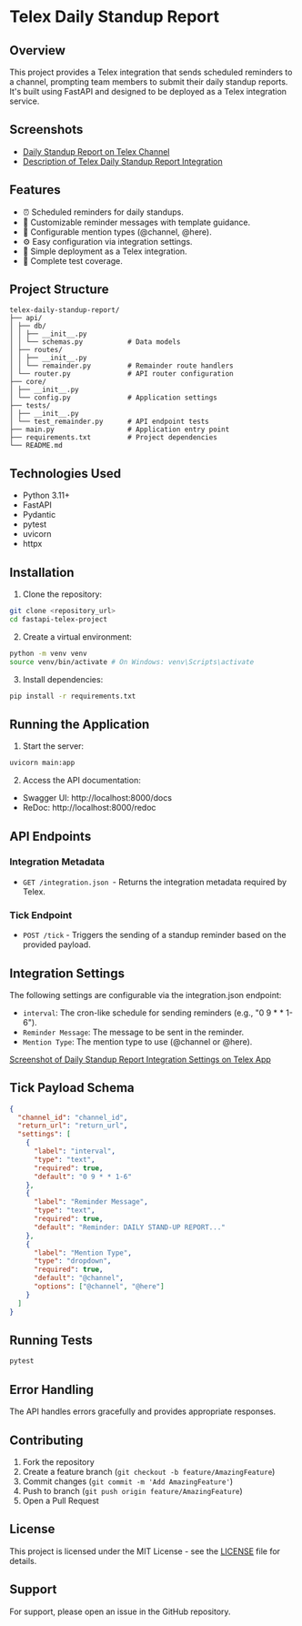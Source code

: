# Telex Daily Standup Report

## Overview

This project provides a Telex integration that sends scheduled reminders to a channel, prompting team members to submit their daily standup reports. It's built using FastAPI and designed to be deployed as a Telex integration service.

## Screenshots

- [Daily Standup Report on Telex Channel](https://imgur.com/a/6cPT5oe)
- [Description of Telex Daily Standup Report Integration](https://imgur.com/a/eBWMrcE)

## Features

- ⏰ Scheduled reminders for daily standups.
- 📝 Customizable reminder messages with template guidance.
- 🔔 Configurable mention types (@channel, @here).
- ⚙️ Easy configuration via integration settings.
- 🚀 Simple deployment as a Telex integration.
- 🧪 Complete test coverage.

## Project Structure

```
telex-daily-standup-report/
├── api/
│ ├── db/
│ │ ├── __init__.py
│ │ └── schemas.py           # Data models
│ ├── routes/
│ │ ├── __init__.py
│ │ └── remainder.py         # Remainder route handlers
│ └── router.py              # API router configuration
├── core/
│ ├── __init__.py
│ └── config.py              # Application settings
├── tests/
│ ├── __init__.py
│ └── test_remainder.py      # API endpoint tests
├── main.py                  # Application entry point
├── requirements.txt         # Project dependencies
└── README.md
```

## Technologies Used

- Python 3.11+
- FastAPI
- Pydantic
- pytest
- uvicorn
- httpx

## Installation

1. Clone the repository:

```bash
git clone <repository_url>
cd fastapi-telex-project
```

2. Create a virtual environment:

```bash
python -m venv venv
source venv/bin/activate # On Windows: venv\Scripts\activate
```

3. Install dependencies:

```bash
pip install -r requirements.txt
```

## Running the Application

1. Start the server:

```bash
uvicorn main:app
```

2. Access the API documentation:

- Swagger UI: http://localhost:8000/docs
- ReDoc: http://localhost:8000/redoc

## API Endpoints

### Integration Metadata

- `GET /integration.json `- Returns the integration metadata required by Telex.

### Tick Endpoint

- `POST /tick` - Triggers the sending of a standup reminder based on the provided payload.

## Integration Settings

The following settings are configurable via the integration.json endpoint:

- `interval`: The cron-like schedule for sending reminders (e.g., "0 9 * * 1-6").
- `Reminder Message`: The message to be sent in the reminder.
- `Mention Type`: The mention type to use (@channel or @here).

[Screenshot of Daily Standup Report Integration Settings on Telex App](https://imgur.com/a/A2jE386)

## Tick Payload Schema

```json
{
  "channel_id": "channel_id",
  "return_url": "return_url",
  "settings": [
    {
      "label": "interval",
      "type": "text",
      "required": true,
      "default": "0 9 * * 1-6"
    },
    {
      "label": "Reminder Message",
      "type": "text",
      "required": true,
      "default": "Reminder: DAILY STAND-UP REPORT..."
    },
    {
      "label": "Mention Type",
      "type": "dropdown",
      "required": true,
      "default": "@channel",
      "options": ["@channel", "@here"]
    }
  ]
}
```

## Running Tests

```bash
pytest
```

## Error Handling

The API handles errors gracefully and provides appropriate responses.

## Contributing

1. Fork the repository
2. Create a feature branch (`git checkout -b feature/AmazingFeature`)
3. Commit changes (`git commit -m 'Add AmazingFeature'`)
4. Push to branch (`git push origin feature/AmazingFeature`)
5. Open a Pull Request

## License

This project is licensed under the MIT License - see the [LICENSE](LICENSE) file for details.

## Support

For support, please open an issue in the GitHub repository.
